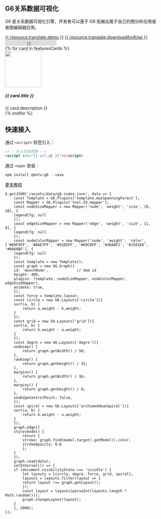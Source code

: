 <!--
template: home
title: G6
keywords:
  - G6
  - Graph
  - Tree
  - Net
  - 图
  - 树
  - 网
description: G6 是解决流程图和关系分析的图表库，集成了大量的交互，可以轻松的进行动态流程图和关系网络的开发。
featuresCards:
  - img: ${assets}/image/home/features-simple.svg
    title: 完备的基础设施
    description: 简单、易用、完备的图可视化引擎。
  - img: ${assets}/image/home/features-professional.svg
    title: 丰富插件
    description: 丰富、优雅、易于复用的解决方案
  - img: ${assets}/image/home/features-powerful.svg
    title: 强大扩展能力
    description: 高可订制，满足你无限的创意
resource:
  jsFiles:
    - ${url.g6}
    - ${url['g6-plugins']}
-->

<style>
.node-tool {
  border-radius: 6px;
  padding: 6px;
  font-size: 14px;
  color: #666;
  list-style-type:none;
  background: #fff;
  box-shadow: 0 2px 5px #ccc;
}
.node-tool li {
  padding: 4px 2px;
}
.node-tool li:hover {
  color: #26A8FB;
  cursor: pointer;
}
.outter-graph-container{
    white-space:nowrap;
    width: 100%;
    z-index: 1;
}
.intro .header{
    position: relative
}
.texts {
    z-index: 2;
}
</style>

<section class="intro">
    <div class="container">
        <div class="header row">
            <div class="col-md-5 texts">
                <h1>G6关系数据可视化</h1>
                <p class="main-info">G6 是关系数据可视化引擎，开发者可以基于 G6 拓展出属于自己的图分析应用或者图编辑器应用。</p>
                <a href="{{ products.g6.links.demo.href }}" class="btn btn-primary btn-lg btn-round-link">{{ resource.translate.demo }}</a>
                <a href="{{base}}zh-cn/g6/1.x/tutorial/index.html#_安装" class="btn btn-light border btn-lg btn-round-link">{{ resource.translate.downloadAndUse }}</a>
                <iframe class="btn-round-link btn btn-light btn-lg github-btn" src="https://ghbtns.com/github-btn.html?user=antvis&repo=g6&type=star&count=true&size=large" frameborder="0" scrolling="0" width="170px" height="20px"></iframe>
            </div>
            <div id="mountNode" class="col-md-7 outter-graph-container"></div>
        </div>
    </div>
</section>

<section class="features text-center">
    <div class="container">
        <div class="row">
            {% for card in featuresCards %}
            <div class="feature col-md-4 text-center">
                <img src="{{ card.img }}" alt="" width="120" height="120">
                <h5>{{ card.title }}</h5>
                <div class="detail">{{ card.description }}</div>
            </div>
            {% endfor %}
        </div>
    </div>
</section>

<section class="get-started text-center">
<div class="container">
    <h2>快速接入</h2>
    <p>通过 <code>&lt;script&gt;</code> 标签引入：</p>
    
```html
<!-- 引入在线资源 -->
<script src="{{ url.g6 }}"></script>
```

<p class="pt-32">通过 <code>&lt;npm&gt;</code> 安装：</p>

```js
npm install @antv/g6 --save
```

</div>
<a href="{{ products.g6.links.tutorial.href }}"  class="btn btn-primary btn-lg btn-round-link more-tutorial">更多教程</a>
</section>

<!-- chart1 -->

```js-
$.getJSON('/assets/data/g6-index.json', data => {
    const Template = G6.Plugins['template.maxSpanningForest'];
    const Mapper = G6.Plugins['tool.d3.mapper'];
    const nodeSizeMapper = new Mapper('node', 'weight', 'size', [8, 20], {
    legendCfg: null
    });
    const edgeSizeMapper = new Mapper('edge', 'weight', 'size', [1, 8], {
    legendCfg: null
    });
    const nodeColorMapper = new Mapper('node', 'weight', 'color', ['#E0F5FF', '#BAE7FF', '#91D5FF', '#69C0FF', '#3DA0F2', '#1581E6', '#0860BF'], {
    legendCfg: null
    });
    const template = new Template();
    const graph = new G6.Graph({
    id: 'mountNode',             // dom id
    height: 400,
    plugins: [template, nodeSizeMapper, nodeColorMapper, edgeSizeMapper],
    animate: true,
    });
    const force = template.layout;
    const circle = new G6.Layouts['circle']({
    sort(a, b) {
        return a.weight - b.weight;
    }
    });
    const grid = new G6.Layouts['grid']({
    sort(a, b) {
        return b.weight - a.weight;
    }
    });
    const dagre = new G6.Layouts['dagre']({
    nodesep() {
        return graph.getWidth() / 50;
    },
    ranksep() {
        return graph.getHeight() / 25;
    },
    marginx() {
        return graph.getWidth() / 16;
    },
    marginy() {
        return graph.getHeight() / 8;
    },
    useEdgeControlPoint: false,
    });
    const spiral = new G6.Layouts['archimeddeanSpiral']({
    sort(a, b) {
        return b.weight - a.weight;
    }
    });
    graph.edge({
    style(model) {
        return {
        stroke: graph.find(model.target).getModel().color,
        strokeOpacity: 0.8
        };
    }
    });
    graph.read(data);
    setInterval(() => {
    if (document.visibilityState === 'visible') {
        let layouts = [circle, dagre, force, grid, spiral];
        layouts = layouts.filter(layout => {
        return layout !== graph.getLayout();
        });
        const layout = layouts[parseInt(layouts.length * Math.random())];
        graph.changeLayout(layout);
    }
    }, 2000);
});
```

<!-- chart2 -->

```js-
```

<!-- chart3 -->

```js-
```
